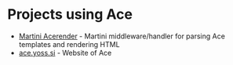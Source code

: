 # Projects using Ace

* [Martini Acerender](https://github.com/yosssi/martini-acerender) - Martini middleware/handler for parsing Ace templates and rendering HTML
* [ace.yoss.si](https://github.com/yosssi/ace.yoss.si) - Website of Ace
